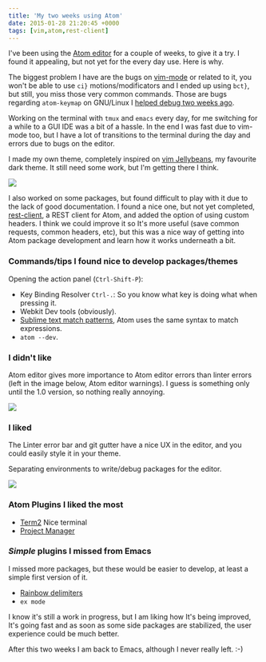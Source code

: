 ```yaml
---
title: 'My two weeks using Atom'
date: 2015-01-28 21:20:45 +0000
tags: [vim,atom,rest-client]
---
```

I've been using the [Atom editor][atom_editor] for a couple of weeks, to give it a try. I found it appealing, but not yet for the every day use. Here is why.

The biggest problem I have are the bugs on [vim-mode][vim_mode] or related to it, you won't be able to use `ci}` motions/modificators and I ended up using `bct}`, but still, you miss those very common commands. Those are bugs regarding `atom-keymap` on GNU/Linux I [helped debug two weeks ago][issue_keymap].

Working on the terminal with `tmux` and `emacs` every day, for me switching for a while to a GUI IDE was a bit of a hassle. In the end I was fast due to vim-mode too, but I have a lot of transitions to the terminal during the day and errors due to bugs on the editor.

I made my own theme, completely inspired on [vim Jellybeans][jellybeans], my favourite dark theme. It still need some work, but I'm getting there I think.

![](/content/images/2015/01/Screenshot-from-2015-01-28-22-21-52.png)

I also worked on some packages, but found difficult to play with it due to the lack of good documentation. I found a nice one, but not yet completed, [rest-client][rest-client], a REST client for Atom, and added the option of using custom headers. I think we could improve it so It's more useful (save common requests, common headers, etc), but this was a nice way of getting into Atom package development and learn how it works underneath a bit.


### Commands/tips I found nice to develop packages/themes

Opening the action panel (`Ctrl-Shift-P`):

* Key Binding Resolver `Ctrl-.`: So you know what key is doing what when pressing it.
* Webkit Dev tools (obviously).
* [Sublime text match patterns][sublime], Atom uses the same syntax to match expressions.
* `atom --dev`.

### I didn't like

Atom editor gives more importance to Atom editor errors than linter errors (left in the image below, Atom editor warnings). I guess is something only until the 1.0 version, so nothing really annoying.

![](/content/images/2015/11/Screenshot-from-2015-01-28-11-51-43.png)

### I liked

The Linter error bar and git gutter have a nice UX in the editor, and you could easily style it in your theme.

Separating environments to write/debug packages for the editor.

![](/content/images/2015/11/Screenshot-from-2015-01-28-19-59-10-1.png)

### Atom Plugins I liked the most

* [Term2][term2] Nice terminal
* [Project Manager][manager]

### *Simple* plugins I missed from Emacs

I missed more packages, but these would be easier to develop, at least a simple first version of it.

* [Rainbow delimiters][rainbow]
* `ex mode`

I know it's still a work in progress, but I am liking how It's being improved, It's going fast and as soon as some side packages are stabilized, the user experience could be much better.

After this two weeks I am back to Emacs, although I never really left. :-)

[issue_keymap]: https://github.com/atom/vim-mode/issues/403
[jellybeans]: https://github.com/nanotech/jellybeans.vim
[rest-client]: https://github.com/ddavison/rest-client
[atom_editor]: https://atom.io/
[vim_mode]: https://github.com/atom/vim-mode
[sublime]: http://sublimetext.info/docs/en/reference/syntaxdefs.html
[rainbow]: http://www.emacswiki.org/emacs/RainbowDelimiters
[term2]: https://github.com/webBoxio/atom-term2
[manager]: https://github.com/danielbrodin/atom-project-manager
